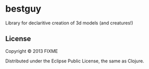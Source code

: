 # bestguy

Library for declaritive creation of 3d models (and creatures!)

## License

Copyright © 2013 FIXME

Distributed under the Eclipse Public License, the same as Clojure.
